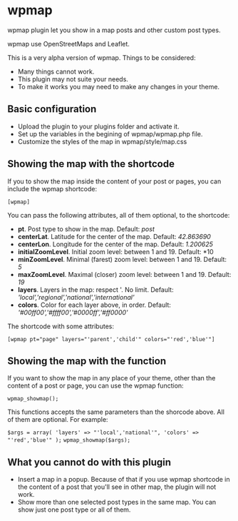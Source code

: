 wpmap
=====

wpmap plugin let you show in a map posts and other custom post types.

wpmap use OpenStreetMaps and Leaflet.

This is a very alpha version of wpmap. Things to be considered:

+ Many things cannot work.
+ This plugin may not suite your needs.
+ To make it works you may need to make any changes in your theme.

## Basic configuration

+ Upload the plugin to your plugins folder and activate it.
+ Set up the variables in the begining of wpmap/wpmap.php file.
+ Customize the styles of the map in wpmap/style/map.css

## Showing the map with the shortcode
If you to show the map inside the content of your post or pages, you can include the wpmap shortcode:

`[wpmap]`

You can pass the following attributes, all of them optional, to the shortcode:

+ **pt**. Post type to show in the map. Default: *post*
+ **centerLat**. Latitude for the center of the map. Default: *42.863690*
+ **centerLon**. Longitude for the center of the map. Default: *1.200625*
+ **initialZoomLevel**. Initial zoom level: between 1 and 19. Default: *10
+ **minZoomLevel**. Minimal (farest) zoom level: between 1 and 19. Default: *5*
+ **maxZoomLevel**. Maximal (closer) zoom level: between 1 and 19. Default: *19*
+ **layers**. Layers in the map: respect '. No limit. Default: *'local','regional','national','international'* 
+ **colors**. Color for each layer above, in order. Default: *'#00ff00','#ffff00','#0000ff','#ff0000'*

The shortcode with some attributes:

`[wpmap pt="page" layers="'parent','child'" colors="'red','blue'"]`

## Showing the map with the function
If you want to show the map in any place of your theme, other than the content of a post or page, you can use the wpmap function:

`wpmap_showmap();`

This functions accepts the same parameters than the shorcode above. All of them are optional. For example:

`$args = array(
	'layers' => "'local','national'",
	'colors' => "'red','blue'"
);`
`wpmap_showmap($args);`

## What you cannot do with this plugin
+ Insert a map in a popup. Because of that if you use wpmap shortcode in the content of a post that you'll see in other map, the plugin will not work.
+ Show more than one selected post types in the same map. You can show just one post type or all of them.

